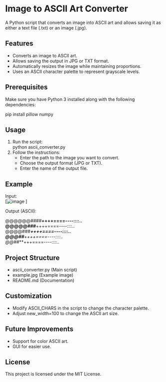 # Image to ASCII Art Converter  

A Python script that converts an image into ASCII art and allows saving it as either a text file (.txt) or an image (.jpg).  

## Features  
- Converts an image to ASCII art.  
- Allows saving the output in JPG or TXT format.  
- Automatically resizes the image while maintaining proportions.  
- Uses an ASCII character palette to represent grayscale levels.  

## Prerequisites  
Make sure you have Python 3 installed along with the following dependencies:  

pip install pillow numpy  

## Usage  
1. Run the script:  
   python ascii_converter.py  
2. Follow the instructions:  
   - Enter the path to the image you want to convert.  
   - Choose the output format (JPG or TXT).  
   - Enter the name of the output file.  

## Example  
Input:  
[![image](https://github.com/user-attachments/assets/f7bd57d2-08bb-4b56-a482-2621c76f7159)
]  

Output (ASCII):  

@@@@@@####****++++====----::::..  
@@@@@###****++++====----::::..  
@@@@###****++++====----::::..  
@@@##***++++====----::::..  
@@##***+++====----::::..  

## Project Structure  
- ascii_converter.py   (Main script)  
- example.jpg          (Example image)  
- README.md            (Documentation)  

## Customization  
- Modify ASCII_CHARS in the script to change the character palette.  
- Adjust new_width=100 to change the ASCII art size.  

## Future Improvements  
- Support for color ASCII art.  
- GUI for easier use.  

## License  
This project is licensed under the MIT License.  
